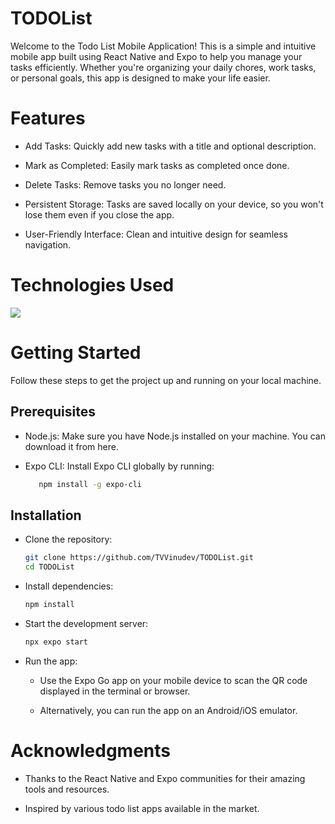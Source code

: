 # TODOList

Welcome to the Todo List Mobile Application! This is a simple and intuitive mobile app built using React Native and Expo to help you manage your tasks efficiently. Whether you're organizing your daily chores, work tasks, or personal goals, this app is designed to make your life easier.

# Features

- Add Tasks: Quickly add new tasks with a title and optional description.

- Mark as Completed: Easily mark tasks as completed once done.

- Delete Tasks: Remove tasks you no longer need.

- Persistent Storage: Tasks are saved locally on your device, so you won't lose them even if you close the app.

- User-Friendly Interface: Clean and intuitive design for seamless navigation.

# Technologies Used

   <img src="https://skillicons.dev/icons?i=react" /><br>

# Getting Started

Follow these steps to get the project up and running on your local machine.

<h2>Prerequisites</h2>

- Node.js: Make sure you have Node.js installed on your machine. You can download it from here.

- Expo CLI: Install Expo CLI globally by running:
  ```bash
     npm install -g expo-cli 
  ```
<h2>Installation</h2>

- Clone the repository:
  ```bash
  git clone https://github.com/TVVinudev/TODOList.git
  cd TODOList
  ```
- Install dependencies:
  ```bash
  npm install
  ```
- Start the development server:
  ```bash
  npx expo start
  ```
- Run the app:
   - Use the Expo Go app on your mobile device to scan the QR code displayed in the terminal or browser.

  - Alternatively, you can run the app on an Android/iOS emulator.

# Acknowledgments

- Thanks to the React Native and Expo communities for their amazing tools and resources.

- Inspired by various todo list apps available in the market.

